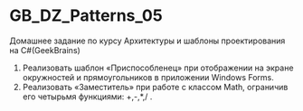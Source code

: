 # GB_DZ_Patterns_05
Домашнее задание по курсу Архитектуры и шаблоны проектирования на C#(GeekBrains) 

1. Реализовать шаблон «Приспособленец» при отображении на экране окружностей и прямоугольников в приложении Windows Forms.
2. Реализовать «Заместитель» при работе с классом Math, ограничив его четырьмя функциями: +,-,*,/ .
